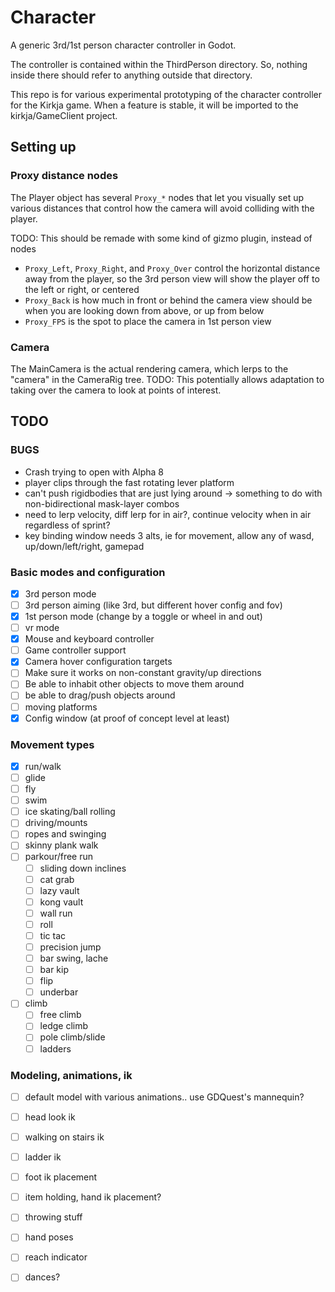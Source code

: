 # Character

A generic 3rd/1st person character controller in Godot.

The controller is contained within the ThirdPerson directory. So, nothing inside there should
refer to anything outside that directory.

This repo is for various experimental prototyping of the character controller for the Kirkja game.
When a feature is stable, it will be imported to the kirkja/GameClient project.


## Setting up

### Proxy distance nodes

The Player object has several `Proxy_*` nodes that let you visually set up various
distances that control how the camera will avoid colliding with the player.

TODO: This should be remade with some kind of gizmo plugin, instead of nodes 

- `Proxy_Left`, `Proxy_Right`, and `Proxy_Over` control the horizontal distance away from the player, so
  the 3rd person view will show the player off to the left or right, or centered
- `Proxy_Back` is how much in front or behind the camera view should be when you are looking down
  from above, or up from below
- `Proxy_FPS` is the spot to place the camera in 1st person view


### Camera

The MainCamera is the actual rendering camera, which lerps to the "camera" in the CameraRig tree.
TODO: This potentially allows adaptation to taking over the camera to look at points of interest.


## TODO

### BUGS
- Crash trying to open with Alpha 8
- player clips through the fast rotating lever platform
- can't push rigidbodies that are just lying around -> something to do with non-bidirectional mask-layer combos
- need to lerp velocity, diff lerp for in air?, continue velocity when in air regardless of sprint?
- key binding window needs 3 alts, ie for movement, allow any of wasd, up/down/left/right, gamepad

### Basic modes and configuration
- [x] 3rd person mode
- [ ] 3rd person aiming (like 3rd, but different hover config and fov)
- [x] 1st person mode (change by a toggle or wheel in and out)
- [ ] vr mode
- [x] Mouse and keyboard controller
- [ ] Game controller support
- [x] Camera hover configuration targets
- [ ] Make sure it works on non-constant gravity/up directions
- [ ] Be able to inhabit other objects to move them around
- [ ] be able to drag/push objects around
- [ ] moving platforms
- [x] Config window (at proof of concept level at least)

### Movement types
- [x] run/walk
- [ ] glide
- [ ] fly
- [ ] swim
- [ ] ice skating/ball rolling
- [ ] driving/mounts
- [ ] ropes and swinging
- [ ] skinny plank walk
- [ ] parkour/free run
  - [ ] sliding down inclines
  - [ ] cat grab
  - [ ] lazy vault
  - [ ] kong vault
  - [ ] wall run
  - [ ] roll
  - [ ] tic tac
  - [ ] precision jump
  - [ ] bar swing, lache
  - [ ] bar kip
  - [ ] flip
  - [ ] underbar
- [ ] climb
  - [ ] free climb
  - [ ] ledge climb
  - [ ] pole climb/slide
  - [ ] ladders

### Modeling, animations, ik
- [ ] default model with various animations.. use GDQuest's mannequin?
- [ ] head look ik
- [ ] walking on stairs ik
- [ ] ladder ik
- [ ] foot ik placement
- [ ] item holding, hand ik placement?
- [ ] throwing stuff
- [ ] hand poses
- [ ] reach indicator
- [ ] dances?

